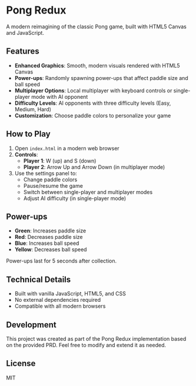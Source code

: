 # Pong Redux

A modern reimagining of the classic Pong game, built with HTML5 Canvas and JavaScript.

## Features

- **Enhanced Graphics**: Smooth, modern visuals rendered with HTML5 Canvas
- **Power-ups**: Randomly spawning power-ups that affect paddle size and ball speed
- **Multiplayer Options**: Local multiplayer with keyboard controls or single-player mode with AI opponent
- **Difficulty Levels**: AI opponents with three difficulty levels (Easy, Medium, Hard)
- **Customization**: Choose paddle colors to personalize your game

## How to Play

1. Open `index.html` in a modern web browser
2. **Controls**:
   - **Player 1**: W (up) and S (down)
   - **Player 2**: Arrow Up and Arrow Down (in multiplayer mode)
3. Use the settings panel to:
   - Change paddle colors
   - Pause/resume the game
   - Switch between single-player and multiplayer modes
   - Adjust AI difficulty (in single-player mode)

## Power-ups

- **Green**: Increases paddle size
- **Red**: Decreases paddle size
- **Blue**: Increases ball speed
- **Yellow**: Decreases ball speed

Power-ups last for 5 seconds after collection.

## Technical Details

- Built with vanilla JavaScript, HTML5, and CSS
- No external dependencies required
- Compatible with all modern browsers

## Development

This project was created as part of the Pong Redux implementation based on the provided PRD. Feel free to modify and extend it as needed.

## License

MIT 